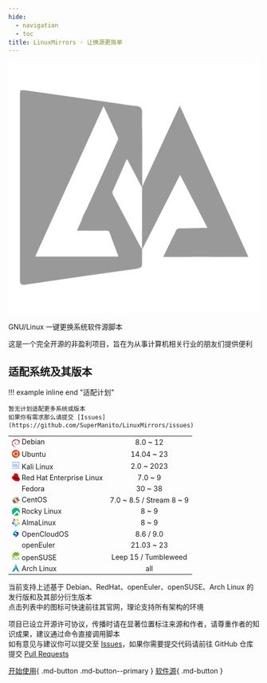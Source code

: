 ```yaml
---
hide:
  - navigation
  - toc
title: LinuxMirrors · 让换源更简单
---
```


![](/assets/images/logo.png)

GNU/Linux 一键更换系统软件源脚本

这是一个完全开源的非盈利项目，旨在为从事计算机相关行业的朋友们提供便利

## 适配系统及其版本

!!! example inline end "适配计划"

    暂无计划适配更多系统或版本  
    如果你有需求那么请提交 [Issues](https://github.com/SuperManito/LinuxMirrors/issues)

<table>
<tr>
    <td><a href="https://www.debian.org" target="_blank"><img src="/assets/images/icon/debian.svg" width="16" height="16" style="vertical-align: -0.45em"></a>&nbsp;Debian</td>
    <td align="center">8.0 ~ 12</td>
</tr>
<tr>
    <td><a href="https://cn.ubuntu.com" target="_blank"><img src="/assets/images/icon/ubuntu.svg" width="16" height="16" style="vertical-align: -0.15em"></a>&nbsp;Ubuntu</td>
    <td align="center">14.04 ~ 23</td>
</tr>
<tr>
    <td><a href="https://www.kali.org" target="_blank"><img src="/assets/images/icon/kali-linux.svg" width="16" height="16"></a>&nbsp;Kali Linux</td>
    <td align="center">2.0 ~ 2023</td>
</tr>
<tr>
    <td><a href="https://access.redhat.com/products/red-hat-enterprise-linux" target="_blank"><img src="/assets/images/icon/redhat.svg" width="16" height="16" style="vertical-align: -0.15em"></a>&nbsp;Red Hat Enterprise Linux</td>
    <td align="center">7.0 ~ 9</td>
</tr>
<tr>
    <td><a href="https://fedoraproject.org/zh-Hans" target="_blank"><img src="/assets/images/icon/fedora.ico" width="16" height="16" style="vertical-align: -0.15em"></a>&nbsp;Fedora</td>
    <td align="center">30 ~ 38</td>
</tr>
<tr>
    <td><a href="https://www.centos.org/centos-linux" target="_blank"><img src="/assets/images/icon/centos.svg" width="16" height="16" style="vertical-align: -0.25em"></a>&nbsp;CentOS</td>
    <td align="center">7.0 ~ 8.5 / Stream 8 ~ 9</td>
</tr>
<tr>
    <td><a href="https://rockylinux.org/zh_CN" target="_blank"><img src="/assets/images/icon/rocky-linux.svg" width="16" height="16" style="vertical-align: -0.25em"></a>&nbsp;Rocky Linux</td>
    <td align="center">8 ~ 9</td>
</tr>
<tr>
    <td><a href="https://almalinux.org/zh-hans" target="_blank"><img src="/assets/images/icon/almalinux.svg" width="16" height="16" style="vertical-align: -0.25em"></a>&nbsp;AlmaLinux</td>
    <td align="center">8 ~ 9</td>
</tr>
<tr>
    <td><a href="https://www.opencloudos.org" target="_blank"><img src="/assets/images/icon/opencloudos.png" width="16" height="16" style="vertical-align: -0.15em"></a>&nbsp;OpenCloudOS</td>
    <td align="center">8.6 / 9.0</td>
</tr>
<tr>
    <td><a href="https://www.openeuler.org/zh" target="_blank"><img src="/assets/images/icon/openeuler.ico" width="16" height="16" style="vertical-align: -0.25em"></a>&nbsp;openEuler</td>
    <td align="center">21.03 ~ 23</td>
</tr>
<tr>
    <td><a href="https://www.opensuse.org" target="_blank"><img src="/assets/images/icon/opensuse.svg" width="16" height="16"></a>&nbsp;openSUSE</td>
    <td align="center">Leep 15 / Tumbleweed</td>
</tr>
<tr>
    <td><a href="https://archlinux.org" target="_blank"><img src="/assets/images/icon/arch-linux.ico" width="16" height="16" style="vertical-align: -0.15em"></a>&nbsp;Arch Linux</td>
    <td align="center">all</td>
</tr>
</table>

当前支持上述基于 Debian、RedHat、openEuler、openSUSE、Arch Linux 的发行版和及其部分衍生版本  
点击列表中的图标可快速前往其官网，理论支持所有架构的环境

项目已设立开源许可协议，传播时请在显著位置标注来源和作者，请尊重作者的知识成果，建议通过命令直接调用脚本  
如有意见与建议你可以提交至 [Issues](https://github.com/SuperManito/LinuxMirrors/issues)，如果你需要提交代码请前往 GitHub 仓库提交 [Pull Requests](https://github.com/SuperManito/LinuxMirrors/pulls)

[开始使用](/use){ .md-button .md-button--primary } [软件源](/Mirrors){ .md-button }
